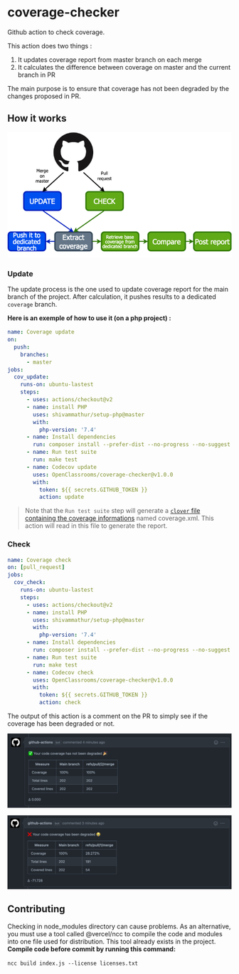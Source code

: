 # coverage-checker
Github action to check coverage.

This action does two things :

1. It updates coverage report from master branch on each merge
2. It calculates the difference between coverage on master and the current branch in PR

The main purpose is to ensure that coverage has not been degraded by the changes proposed in PR.

## How it works
![Workflow diagram](./doc/github-action.png)

### Update

The update process is the one used to update coverage report for the main branch of the project. After calculation, it pushes results to a dedicated `coverage` branch.

**Here is an exemple of how to use it (on a php project) :**

```yaml
name: Coverage update
on:
  push:
    branches:
      - master
jobs:
  cov_update:
    runs-on: ubuntu-lastest
    steps:
      - uses: actions/checkout@v2
      - name: install PHP
        uses: shivammathur/setup-php@master
        with:
          php-version: '7.4'
      - name: Install dependencies
        run: composer install --prefer-dist --no-progress --no-suggest
      - name: Run test suite
        run: make test
      - name: Codecov update
        uses: OpenClassrooms/coverage-checker@v1.0.0
        with:
          token: ${{ secrets.GITHUB_TOKEN }}
          action: update
```
> Note that the `Run test suite` step will generate a [`clover` file containing the coverage informations](https://openclover.org/documentation) named coverage.xml. This action will read in this file to generate the report.

### Check

```yaml
name: Coverage check
on: [pull_request]
jobs:
  cov_check:
    runs-on: ubuntu-lastest
    steps:
      - uses: actions/checkout@v2
      - name: install PHP
        uses: shivammathur/setup-php@master
        with:
          php-version: '7.4'
      - name: Install dependencies
        run: composer install --prefer-dist --no-progress --no-suggest
      - name: Run test suite
        run: make test
      - name: Codecov check
        uses: OpenClassrooms/coverage-checker@v1.0.0
        with:
          token: ${{ secrets.GITHUB_TOKEN }}
          action: check
```

The output of this action is a comment on the PR to simply see if the coverage has been degraded or not.

![Workflow diagram](./doc/success.png)

![Workflow diagram](./doc/failure.png)

## Contributing

Checking in node_modules directory can cause problems. As an alternative, you must use a tool called @vercel/ncc to compile the code and modules into one file used for distribution. This tool already exists in the project. **Compile code before commit by running this command:**

`ncc build index.js --license licenses.txt`